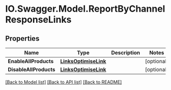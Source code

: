 # IO.Swagger.Model.ReportByChannelResponseLinks
## Properties

Name | Type | Description | Notes
------------ | ------------- | ------------- | -------------
**EnableAllProducts** | [**LinksOptimiseLink**](LinksOptimiseLink.md) |  | [optional] 
**DisableAllProducts** | [**LinksOptimiseLink**](LinksOptimiseLink.md) |  | [optional] 

[[Back to Model list]](../README.md#documentation-for-models) [[Back to API list]](../README.md#documentation-for-api-endpoints) [[Back to README]](../README.md)

